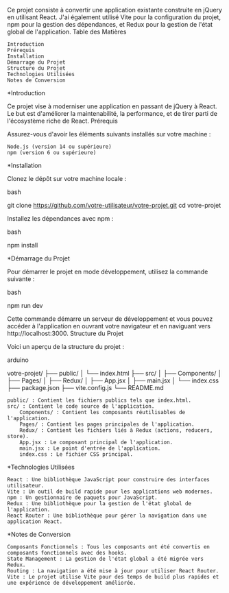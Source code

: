 Ce projet consiste à convertir une application existante construite en jQuery en utilisant React. J'ai également utilisé Vite pour la configuration du projet, npm pour la gestion des dépendances, et Redux pour la gestion de l'état global de l'application.
Table des Matières

    Introduction
    Prérequis
    Installation
    Démarrage du Projet
    Structure du Projet
    Technologies Utilisées
    Notes de Conversion   

*Introduction

Ce projet vise à moderniser une application en passant de jQuery à React. Le but est d'améliorer la maintenabilité, la performance, et de tirer parti de l'écosystème riche de React.
Prérequis

Assurez-vous d'avoir les éléments suivants installés sur votre machine :

    Node.js (version 14 ou supérieure)
    npm (version 6 ou supérieure)

*Installation

Clonez le dépôt sur votre machine locale :

bash

git clone https://github.com/votre-utilisateur/votre-projet.git
cd votre-projet

Installez les dépendances avec npm :

bash

npm install

*Démarrage du Projet

Pour démarrer le projet en mode développement, utilisez la commande suivante :

bash

npm run dev

Cette commande démarre un serveur de développement et vous pouvez accéder à l'application en ouvrant votre navigateur et en naviguant vers http://localhost:3000.
Structure du Projet

Voici un aperçu de la structure du projet :

arduino

votre-projet/
├── public/
│   └── index.html
├── src/
│   ├── Components/
│   ├── Pages/
│   ├── Redux/
│   ├── App.jsx
│   ├── main.jsx
│   └── index.css
├── package.json
├── vite.config.js
└── README.md

    public/ : Contient les fichiers publics tels que index.html.
    src/ : Contient le code source de l'application.
        Components/ : Contient les composants réutilisables de l'application.
        Pages/ : Contient les pages principales de l'application.
        Redux/ : Contient les fichiers liés à Redux (actions, reducers, store).
        App.jsx : Le composant principal de l'application.
        main.jsx : Le point d'entrée de l'application.
        index.css : Le fichier CSS principal.

*Technologies Utilisées

    React : Une bibliothèque JavaScript pour construire des interfaces utilisateur.
    Vite : Un outil de build rapide pour les applications web modernes.
    npm : Un gestionnaire de paquets pour JavaScript.
    Redux : Une bibliothèque pour la gestion de l'état global de l'application.
    React Router : Une bibliothèque pour gérer la navigation dans une application React.

*Notes de Conversion

    Composants Fonctionnels : Tous les composants ont été convertis en composants fonctionnels avec des hooks.
    State Management : La gestion de l'état global a été migrée vers Redux.
    Routing : La navigation a été mise à jour pour utiliser React Router.
    Vite : Le projet utilise Vite pour des temps de build plus rapides et une expérience de développement améliorée.
